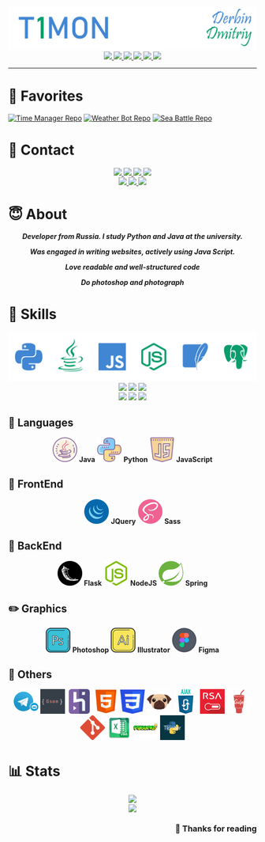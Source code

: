<!-- 😉 HELLO MY LITTLE RESEARCHER -->

<img src='pics/nick.png'/>

<div align="center">
    <a href="#-favorites">
        <img src="https://img.shields.io/badge/-FAVORITES-0a9c6d?style=for-the-badge">
    </a> <a href="#-contact">
        <img src="https://img.shields.io/badge/-CONTACT-4186d3?style=for-the-badge">
    </a> <a href="#-about">
        <img src="https://img.shields.io/badge/-ABOUT-0a9c6d?style=for-the-badge">
    </a> <a href="#-skills">
        <img src="https://img.shields.io/badge/-SKILLS-4186d3?style=for-the-badge">
    </a> <a href="#-stats">
        <img src="https://img.shields.io/badge/-STATS-0a9c6d?style=for-the-badge">
    </a> <a href="#-thanks-for-reading">
        <img src="https://img.shields.io/badge/-THANKS-4186d3?style=for-the-badge">
    </a>
</div>

------------------------------------------------------------------------------

# 🌟 Favorites

[![Time Manager Repo](https://github-readme-stats.vercel.app/api/pin/?username=T1GIT&repo=Time-Manager&theme=midnight-purple&hide_border=true)](https://github.com/T1GIT/Time-Manager)
[![Weather Bot Repo](https://github-readme-stats.vercel.app/api/pin/?username=T1GIT&repo=Weather_Bot&theme=midnight-purple&hide_border=true)](https://github.com/T1GIT/Weather_bot)
[![Sea Battle Repo](https://github-readme-stats.vercel.app/api/pin/?username=T1GIT&repo=SeaBattle&theme=midnight-purple&hide_border=true)](https://github.com/T1GIT/SeaBattle)
<!-- TODO: MINI GAMES IS THERE -->

# 🔎 Contact

<div align="center">
    <div>
        <a href="https://vk.com/T1MONVK/">
            <img src="https://img.shields.io/badge/-T1MONVK-blue?style=for-the-badge&logo=vk&logoColor=white">
        </a> <a href="https://www.instagram.com/_beauty_is_a_duty_/">
            <img src="https://img.shields.io/badge/-__BEAUTY__IS__A__DUTY__-C13584?style=for-the-badge&logo=instagram&logoColor=white">
        </a> <a href="https://t.me/T1TELGRAM">
            <img src="https://img.shields.io/badge/-T1TELEGRAM-0088cc?style=for-the-badge&logo=telegram&logoColor=white">
        </a> <a href="https://www.twitch.tv/t1montwitch">
            <img src="https://img.shields.io/badge/-T1MONTWITCH-6441a5?style=for-the-badge&logo=twitch&logoColor=white">
        </a>
    </div>
    <div>
        <a href="+79821207355">
            <img src="https://img.shields.io/badge/-+7(982)%20120%2073%2055-075e54?style=for-the-badge&logo=whatsapp&logoColor=white">
        </a> <a href="mailto:derbindima5@gmail.com">
            <img src="https://img.shields.io/badge/-derbindima5@gmail.com-c14438?style=for-the-badge&logo=Gmail&logoColor=white">
        </a> <a href="https://github.com/T1GIT/">
            <img src="https://img.shields.io/badge/-T1GIT-grey?style=for-the-badge&logo=github&logoColor=white">
        </a>
    </div>
</div>


# 😇 About

<div align="center">
    <b><i>
        <p>Developer from Russia. I study Python and Java at the university.</p>
        <p>Was engaged in writing websites, actively using Java Script.</p>
        <p>Love readable and well-structured code</p>
        <p>Do photoshop and photograph</p>
    </i></b>
</div>

# 💪 Skills

<img src='pics/langs.png' alt="Skills"/>

<div align="center">
    <div>
        <img src="https://img.shields.io/badge/IDE-PyCharm-informational?style=for-the-badge&logo=pycharm&logoColor=4186d3&color=0a9c6d">
        <img src="https://img.shields.io/badge/IDE-ItelliJ-informational?style=for-the-badge&logo=intellij-idea&logoColor=4186d3&color=0a9c6d">
        <img src="https://img.shields.io/badge/IDE-WebStorm-informational?style=for-the-badge&logo=webstorm&logoColor=4186d3&color=0a9c6d">
    </div>
    <div>
        <img src="https://img.shields.io/badge/OS-Windows%2010-informational?style=for-the-badge&logo=windows&logoColor=4186d3&color=0a9c6d">
        <img src="https://img.shields.io/badge/OS-Ubuntu-informational?style=for-the-badge&logo=ubuntu&logoColor=4186d3&color=0a9c6d">
        <img src="https://img.shields.io/badge/OS-Mint-informational?style=for-the-badge&logo=linux&logoColor=4186d3&color=0a9c6d">
    </div>
</div>


## 👅 Languages

<div align="center">
    <img src='icons/skills/java.png' width="50" height="50"/> 
    <b>Java</b>
    <img src='icons/skills/python.png' width="50" height="50"/> 
    <b>Python</b>
    <img src='icons/skills/js.png' width="50" height="50"/>
    <b>JavaScript</b>
</div>


## 👀 FrontEnd

<div align="center">
    <img src='icons/skills/jquery.png' width="50" height="50"/> 
    <b>JQuery</b>
    <img src='icons/skills/sass.png' width="50" height="50"/> 
    <b>Sass</b>
</div>


## 📡 BackEnd

<div align="center">
    <img src='icons/skills/flasks.png' width="50" height="50"/> 
    <b>Flask</b>
    <img src='icons/skills/nodejs.png' width="50" height="50"/> 
    <b>NodeJS</b>
    <img src='icons/skills/spring.png' width="50" height="50"/> 
    <b>Spring</b>
</div>


## ✏️ Graphics

<div align="center">
    <img src='icons/skills/ps.png' width="50" height="50"/> 
    <b>Photoshop</b>
    <img src='icons/skills/ai.png' width="50" height="50"/> 
    <b>Illustrator</b>
    <img src='icons/skills/figma.png' width="50" height="50"/> 
    <b>Figma</b>
</div>


## 📜 Others

<div align="center">
    <img src='icons/other/bot.png' width="50" height="50"/>
    <img src='icons/other/gson.png' width="50" height="50"/>
    <img src='icons/other/heroku.png' width="50" height="50"/>
    <img src='icons/other/html.png' width="50" height="50"/>
    <img src='icons/other/css.png' width="50" height="50"/>
    <img src='icons/other/pug.svg' width="50" height="50"/>
    <img src='icons/other/ajax.png' width="50" height="50"/>
    <img src='icons/other/rsa.jpg' width="50" height="50"/>
    <img src='icons/other/gulp.png' width="50" height="50"/>
    <img src='icons/other/git.svg' width="50" height="50"/>
    <img src='icons/other/vba.png' width="50" height="50"/>
    <img src='icons/other/pygame.png' width="50" height="50"/>
    <img src='icons/other/tkinter.png' width="50" height="50"/>
</div>


# 📊 Stats

<div align="center">
    <img src="https://github-readme-stats.vercel.app/api?username=T1GIT&show_icons=true&theme=material-palenight&hide=issues,contribs&include_all_commits=true&custom_title=GitHub%20Statistics&hide_border=true" align="center" />
</div> 

<div align="center">
    <img src="https://github-readme-stats.vercel.app/api/top-langs/?username=T1GIT&exclude_repo=Player&theme=cobalt&layout=compact&langs_count=4&custom_title=Favorite%20Languages&hide_border=true" align="center" />
</div> 

<h3 align="right"> 💜 Thanks for reading </h3>
